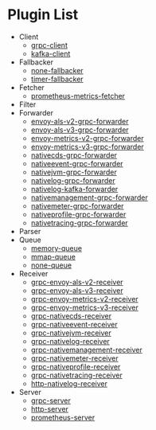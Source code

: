 # Plugin List
- Client
	- [grpc-client](./client_grpc-client.md)
	- [kafka-client](./client_kafka-client.md)
- Fallbacker
	- [none-fallbacker](./fallbacker_none-fallbacker.md)
	- [timer-fallbacker](./fallbacker_timer-fallbacker.md)
- Fetcher
	- [prometheus-metrics-fetcher](./fetcher_prometheus-metrics-fetcher.md)
- Filter
- Forwarder
	- [envoy-als-v2-grpc-forwarder](./forwarder_envoy-als-v2-grpc-forwarder.md)
	- [envoy-als-v3-grpc-forwarder](./forwarder_envoy-als-v3-grpc-forwarder.md)
	- [envoy-metrics-v2-grpc-forwarder](./forwarder_envoy-metrics-v2-grpc-forwarder.md)
	- [envoy-metrics-v3-grpc-forwarder](./forwarder_envoy-metrics-v3-grpc-forwarder.md)
	- [nativecds-grpc-forwarder](./forwarder_nativecds-grpc-forwarder.md)
	- [nativeevent-grpc-forwarder](./forwarder_nativeevent-grpc-forwarder.md)
	- [nativejvm-grpc-forwarder](./forwarder_nativejvm-grpc-forwarder.md)
	- [nativelog-grpc-forwarder](./forwarder_nativelog-grpc-forwarder.md)
	- [nativelog-kafka-forwarder](./forwarder_nativelog-kafka-forwarder.md)
	- [nativemanagement-grpc-forwarder](./forwarder_nativemanagement-grpc-forwarder.md)
	- [nativemeter-grpc-forwarder](./forwarder_nativemeter-grpc-forwarder.md)
	- [nativeprofile-grpc-forwarder](./forwarder_nativeprofile-grpc-forwarder.md)
	- [nativetracing-grpc-forwarder](./forwarder_nativetracing-grpc-forwarder.md)
- Parser
- Queue
	- [memory-queue](./queue_memory-queue.md)
	- [mmap-queue](./queue_mmap-queue.md)
	- [none-queue](./queue_none-queue.md)
- Receiver
	- [grpc-envoy-als-v2-receiver](./receiver_grpc-envoy-als-v2-receiver.md)
	- [grpc-envoy-als-v3-receiver](./receiver_grpc-envoy-als-v3-receiver.md)
	- [grpc-envoy-metrics-v2-receiver](./receiver_grpc-envoy-metrics-v2-receiver.md)
	- [grpc-envoy-metrics-v3-receiver](./receiver_grpc-envoy-metrics-v3-receiver.md)
	- [grpc-nativecds-receiver](./receiver_grpc-nativecds-receiver.md)
	- [grpc-nativeevent-receiver](./receiver_grpc-nativeevent-receiver.md)
	- [grpc-nativejvm-receiver](./receiver_grpc-nativejvm-receiver.md)
	- [grpc-nativelog-receiver](./receiver_grpc-nativelog-receiver.md)
	- [grpc-nativemanagement-receiver](./receiver_grpc-nativemanagement-receiver.md)
	- [grpc-nativemeter-receiver](./receiver_grpc-nativemeter-receiver.md)
	- [grpc-nativeprofile-receiver](./receiver_grpc-nativeprofile-receiver.md)
	- [grpc-nativetracing-receiver](./receiver_grpc-nativetracing-receiver.md)
	- [http-nativelog-receiver](./receiver_http-nativelog-receiver.md)
- Server
	- [grpc-server](./server_grpc-server.md)
	- [http-server](./server_http-server.md)
	- [prometheus-server](./server_prometheus-server.md)
